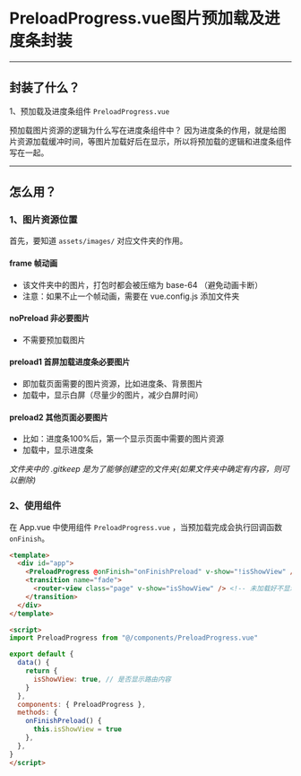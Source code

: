 # PreloadProgress.vue图片预加载及进度条封装









---
## 封装了什么？
1、预加载及进度条组件 `PreloadProgress.vue`

预加载图片资源的逻辑为什么写在进度条组件中？
因为进度条的作用，就是给图片资源加载缓冲时间，等图片加载好后在显示，所以将预加载的逻辑和进度条组件写在一起。









---
## 怎么用？

### 1、图片资源位置
首先，要知道 `assets/images/` 对应文件夹的作用。
#### frame 帧动画
- 该文件夹中的图片，打包时都会被压缩为 base-64 （避免动画卡断）
- 注意：如果不止一个帧动画，需要在 vue.config.js 添加文件夹

#### noPreload 非必要图片
- 不需要预加载图片

#### preload1 首屏加载进度条必要图片
- 即加载页面需要的图片资源，比如进度条、背景图片
- 加载中，显示白屏（尽量少的图片，减少白屏时间）

#### preload2 其他页面必要图片
- 比如：进度条100%后，第一个显示页面中需要的图片资源
- 加载中，显示进度条

*文件夹中的 .gitkeep 是为了能够创建空的文件夹(如果文件夹中确定有内容，则可以删除)*

### 2、使用组件
在 App.vue 中使用组件 `PreloadProgress.vue` ，当预加载完成会执行回调函数 `onFinish`。
``` HTML
<template>
  <div id="app">
    <PreloadProgress @onFinish="onFinishPreload" v-show="!isShowView" />
    <transition name="fade">
      <router-view class="page" v-show="isShowView" /> <!-- 未加载好不显示，子路由 -->
    </transition>
  </div>
</template>

<script>
import PreloadProgress from "@/components/PreloadProgress.vue"

export default {
  data() {
    return {
      isShowView: true, // 是否显示路由内容
    }
  },
  components: { PreloadProgress },
  methods: {
    onFinishPreload() {
      this.isShowView = true
    },
  },
}
</script>
```
